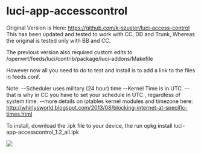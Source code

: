 # luci-app-accesscontrol
Original Version is Here:
https://github.com/k-szuster/luci-access-control
This has been updated and tested to work with CC, DD and Trunk,
Whereas the original is tested only with BB and CC.

The previous version also required custom edits to 
 /openwrt/feeds/luci/contrib/package/luci-addons/Makefile

However now all you need to do to test and install is to add a link to the files in feeds.conf. 

Note:
--Scheduler uses military (24 hour) time
--Kernel Time is in UTC. 
--that is why in CC you have to set your schedule in UTC , regardless of system time. 
--more details on iptables kernel modules and timezone here:
http://whirlysworld.blogspot.com/2013/08/blocking-internet-at-specific-times.html

To install, download the .ipk file to your device, the run opkg install luci-app-accesscontrol_1.2_all.ipk

<img src="https://raw.githubusercontent.com/augustgermar/luci-app-accesscontrol/master/access-screenshot.png">

